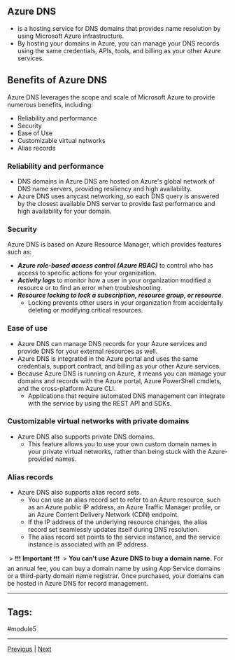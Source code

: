 
## Azure DNS 
- is a hosting service for DNS domains that provides name resolution by using Microsoft Azure infrastructure. 
- By hosting your domains in Azure, you can manage your DNS records using the same credentials, APIs, tools, and billing as your other Azure services.

## Benefits of Azure DNS
Azure DNS leverages the scope and scale of Microsoft Azure to provide numerous benefits, including:
- Reliability and performance
- Security
- Ease of Use
- Customizable virtual networks
- Alias records

### Reliability and performance
- DNS domains in Azure DNS are hosted on Azure's global network of DNS name servers, providing resiliency and high availability. 
- Azure DNS uses anycast networking, so each DNS query is answered by the closest available DNS server to provide fast performance and high availability for your domain.

### Security
Azure DNS is based on Azure Resource Manager, which provides features such as:
- ***Azure role-based access control (Azure RBAC)*** to control who has access to specific actions for your organization.
- ***Activity logs*** to monitor how a user in your organization modified a resource or to find an error when troubleshooting.
- ***Resource locking to lock a subscription, resource group, or resource***.
	- Locking prevents other users in your organization from accidentally deleting or modifying critical resources.

### Ease of use
- Azure DNS can manage DNS records for your Azure services and provide DNS for your external resources as well. 
- Azure DNS is integrated in the Azure portal and uses the same credentials, support contract, and billing as your other Azure services.
- Because Azure DNS is running on Azure, it means you can manage your domains and records with the Azure portal, Azure PowerShell cmdlets, and the cross-platform Azure CLI. 
	- Applications that require automated DNS management can integrate with the service by using the REST API and SDKs.

### Customizable virtual networks with private domains
- Azure DNS also supports private DNS domains. 
	- This feature allows you to use your own custom domain names in your private virtual networks, rather than being stuck with the Azure-provided names.

### Alias records
- Azure DNS also supports alias record sets. 
	- You can use an alias record set to refer to an Azure resource, such as an Azure public IP address, an Azure Traffic Manager profile, or an Azure Content Delivery Network (CDN) endpoint. 
	- If the IP address of the underlying resource changes, the alias record set seamlessly updates itself during DNS resolution. 
	- The alias record set points to the service instance, and the service instance is associated with an IP address.

 > ❗❗❗ **Important** ❗❗❗
 > **You can't use Azure DNS to buy a domain name.** For an annual fee, you can buy a domain name by using App Service domains or a third-party domain name registrar. Once purchased, your domains can be hosted in Azure DNS for record management.


---
## Tags:
#module5

---
[Previous](Describe-Azure-ExpressRoute.md) | [Next](KnowledgeCheck-Describe-Azure-Compute-and-Networking-Services.md)
